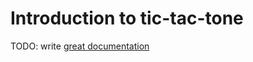 # Introduction to tic-tac-tone

TODO: write [great documentation](http://jacobian.org/writing/great-documentation/what-to-write/)
